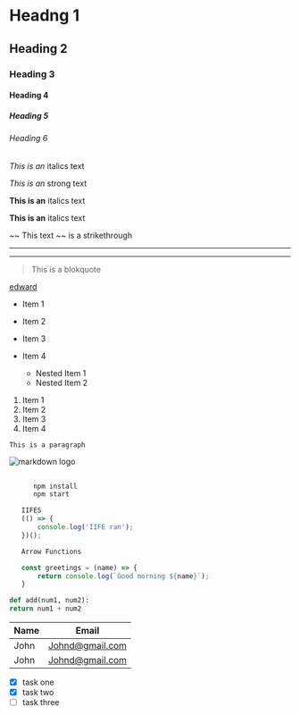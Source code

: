 <!-- Headings -->
# Headng 1
## Heading 2
### Heading 3
#### Heading 4
##### Heading 5
###### Heading 6

<!-- Italics -->
*This is an* italics text

_This is an_ strong text

<!-- Italics -->
**This is an** italics text

__This is an__ italics text

<!-- Strike Through -->
~~ This text ~~ is a strikethrough 

<!-- Horizontal Rule -->
___
___

<!-- Blockquote -->
> This is a blokquote

<!-- Links -->
[edward](http:\\facebook.com 'Edward')

<!-- Unordered List -->
* Item 1
* Item 2
* Item 3
* Item 4

   * Nested Item 1
   * Nested Item 2

<!-- ordered List -->
1. Item 1
2. Item 2
3. Item 3
4. Item 4

<!-- Inline code block -->
`This is a paragraph`

<!-- Images -->
![markdown logo](https://markdown-here.com/img/code256.png)

<!-- Code Blocks -->
```bash
      
      npm install
      npm start
```
```JavaScript
   IIFES
   (() => {
       console.log('IIFE ran');
   })();

   Arrow Functions

   const greetings = (name) => {
       return console.log(`Good morning ${name}`);
   }

```

```Python
def add(num1, num2):
return num1 + num2
```

<!-- Tables -->
| Name            | Email         |
|-----------------|---------------|
|John             |Johnd@gmail.com|
|John             |Johnd@gmail.com|

<!-- Task List -->
* [x] task one
* [x] task two
* [ ] task three 